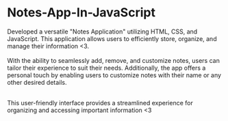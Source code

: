 # Notes-App-In-JavaScript
Developed a versatile "Notes Application" utilizing HTML, CSS, and JavaScript. This application allows users to efficiently store, organize, and manage their information <3. <br><br>
With the ability to seamlessly add, remove, and customize notes, users can tailor their experience to suit their needs. Additionally, the app offers a personal touch by enabling users to customize notes with their name or any other desired details.<br><br>

This user-friendly interface provides a streamlined experience for organizing and accessing important information <3
